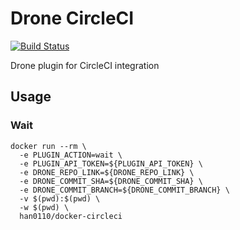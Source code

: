 # Drone CircleCI

[![Build Status](https://cloud.drone.io/api/badges/han0110/drone-circleci/status.svg?ref=refs/heads/master)](https://cloud.drone.io/han0110/drone-circleci)

Drone plugin for CircleCI integration

## Usage

### Wait

```shell
docker run --rm \
  -e PLUGIN_ACTION=wait \
  -e PLUGIN_API_TOKEN=${PLUGIN_API_TOKEN} \
  -e DRONE_REPO_LINK=${DRONE_REPO_LINK} \
  -e DRONE_COMMIT_SHA=${DRONE_COMMIT_SHA} \
  -e DRONE_COMMIT_BRANCH=${DRONE_COMMIT_BRANCH} \
  -v $(pwd):$(pwd) \
  -w $(pwd) \
  han0110/docker-circleci
```
